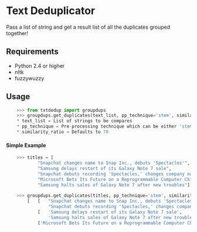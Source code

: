 # Text Deduplicator
Pass a list of string and get a result list of all the duplicates grouped together!

## Requirements
* Python 2.4 or higher
* nltk
* fuzzywuzzy

## Usage

```python
    >>> from txtdedup import groupdups
    >>> groupdups.get_duplicates(text_list, pp_technique='stem', similarity_ratio=70) where
    * text_list = List of strings to be compares
    * pp_technique = Pre-processing technique which can be either 'stem' or 'lemmatize' defaults to 'stem'
    * similarity_ratio = Defaults to 70
```

#### Simple Example

```python
    >>> titles = [
            "Snapchat changes name to Snap Inc., debuts 'Spectacles'",
            "Samsung delays restart of its Galaxy Note 7 sale",
            "Snapchat debuts recording 'Spectacles,' changes company name'",
            "Microsoft Bets Its Future on a Reprogrammable Computer Chip",
            "Samsung halts sales of Galaxy Note 7 after new troubles"]
            
    >>> groupdups.get_duplicates(titles, pp_technique='stem', similarity_ratio=70)
        [   [   "Snapchat changes name to Snap Inc., debuts 'Spectacles'",
                "Snapchat debuts recording 'Spectacles,' changes company name'"],
            [   'Samsung delays restart of its Galaxy Note 7 sale',
                'Samsung halts sales of Galaxy Note 7 after new troubles'],
            ['Microsoft Bets Its Future on a Reprogrammable Computer Chip']]
```

